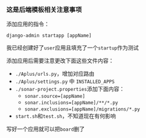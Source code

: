 ### 这是后端模板相关注意事项

添加应用的指令：

```
django-admin startapp [appName]
```

我已经创建好了`user`应用且填充了一个`startup`作为测试

添加应用后需要注意更改下面这些文件内容：

- `./Aplus/urls.py`，增加对应路由
- `./Aplus/settings.py` 中 `INSTALLED_APPS`
- `./sonar-project.properties`添加下面内容：
  - `sonar.source=[appName]`
  - `sonar.inclusions=[appName]/**/*.py`
  - `sonar.exclusions=[appName]/migrations/*.py`
- `start.sh`和`test.sh`，不知道现在有何影响

写好一个应用就可以把`board`删了